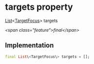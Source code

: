 


# targets property







[List](https:api.flutter.dev/flutter/dart-core/List-class.html)&lt;[TargetFocus](https:pub.dev/documentation/tutorial_coach_mark/1.2.9/tutorial_coach_mark/TargetFocus-class.html)\> targets
  
_\<span class="feature"\>final\</span\>_






## Implementation

```dart
final List\<TargetFocus\> targets = [];
```







